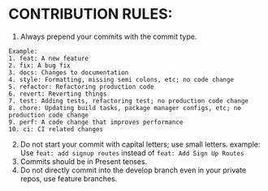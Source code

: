 # CONTRIBUTION RULES:

1. Always prepend your commits with the commit type.

```
Example:
1. feat: A new feature
2. fix: A bug fix
3. docs: Changes to documentation
4. style: Formatting, missing semi colons, etc; no code change
5. refactor: Refactoring production code
6. revert: Reverting things
7. test: Adding tests, refactoring test; no production code change
8. chore: Updating build tasks, package manager configs, etc; no production code change
9. perf: A code change that improves performance
10. ci: CI related changes
```
2. Do not start your commit with capital letters; use small letters.
   example: Use ```feat: add signup routes``` instead of ```feat: Add Sign Up Routes```
3. Commits should be in Present tenses.
4. Do not directly commit into the develop branch even in your private repos, use feature branches.